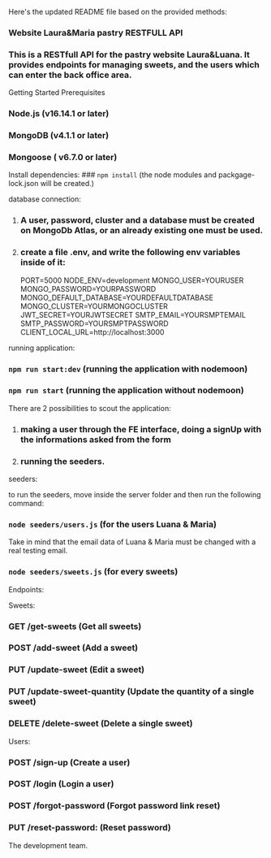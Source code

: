 Here's the updated README file based on the provided methods:

### Website Laura&Maria pastry RESTFULL API

### This is a RESTfull API for the pastry website Laura&Luana. It provides endpoints for managing sweets, and the users which can enter the back office area.

Getting Started
Prerequisites

### Node.js (v16.14.1 or later)

### MongoDB (v4.1.1 or later)

### Mongoose ( v6.7.0 or later)

Install dependencies:
### `npm install` (the node modules and packgage-lock.json will be created.)

database connection:

1.  ### A user, password, cluster and a database must be created on MongoDb Atlas, or an already existing one must be used.
2.  ### create a file .env, and write the following env variables inside of it:

    PORT=5000
    NODE_ENV=development
    MONGO_USER=YOURUSER
    MONGO_PASSWORD=YOURPASSWORD
    MONGO_DEFAULT_DATABASE=YOURDEFAULTDATABASE
    MONGO_CLUSTER=YOURMONGOCLUSTER
    JWT_SECRET=YOURJWTSECRET
    SMTP_EMAIL=YOURSMPTEMAIL
    SMTP_PASSWORD=YOURSMPTPASSWORD
    CLIENT_LOCAL_URL=http://localhost:3000

running application:

### `npm run start:dev` (running the application with nodemoon)

### `npm run start` (running the application without nodemoon)

There are 2 possibilities to scout the application:

1. ### making a user through the FE interface, doing a signUp with the informations asked from the form
2. ### running the seeders.

seeders:

to run the seeders, move inside the server folder and then run the following command:

### `node seeders/users.js` (for the users Luana & Maria)

Take in mind that the email data of Luana & Maria must be changed with a real testing email.

### `node seeders/sweets.js` (for every sweets)

Endpoints:

Sweets:

### GET /get-sweets (Get all sweets)

### POST /add-sweet (Add a sweet)

### PUT /update-sweet (Edit a sweet)

### PUT /update-sweet-quantity (Update the quantity of a single sweet)

### DELETE /delete-sweet (Delete a single sweet)

Users:

### POST /sign-up (Create a user)

### POST /login (Login a user)

### POST /forgot-password (Forgot password link reset)

### PUT /reset-password: (Reset password)

The development team.

